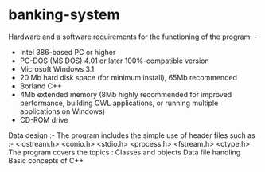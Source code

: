 # banking-system

Hardware and a software requirements for the functioning of the program: -


* Intel 386-based PC or higher 
* PC-DOS (MS DOS) 4.01 or later 100%-compatible version 
* Microsoft Windows 3.1 
* 20 Mb hard disk space (for minimum install), 65Mb recommended 
* Borland C++
* 4Mb extended memory (8Mb highly recommended for improved performance, building OWL applications, or running multiple applications on Windows) 
* CD-ROM drive

Data design :-
The program includes the simple use of header files such as :-
<iostream.h>
<conio.h>
<stdio.h>
<process.h>
<fstream.h>
<ctype.h>
The program covers the topics :
Classes and objects
Data file handling
Basic concepts of C++

